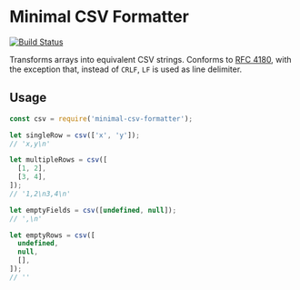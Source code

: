 # Minimal CSV Formatter

[![Build Status](https://travis-ci.org/soroushj/node-minimal-csv-formatter.svg?branch=master)](https://travis-ci.org/soroushj/node-minimal-csv-formatter)

Transforms arrays into equivalent CSV strings. Conforms to [RFC 4180](https://tools.ietf.org/html/rfc4180), with the exception that, instead of `CRLF`, `LF` is used as line delimiter.

## Usage

```javascript
const csv = require('minimal-csv-formatter');

let singleRow = csv(['x', 'y']);
// 'x,y\n'

let multipleRows = csv([
  [1, 2],
  [3, 4],
]);
// '1,2\n3,4\n'

let emptyFields = csv([undefined, null]);
// ',\n'

let emptyRows = csv([
  undefined,
  null,
  [],
]);
// ''
```
